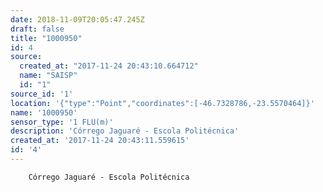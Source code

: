 ```yaml
---
date: 2018-11-09T20:05:47.245Z
draft: false
title: "1000950"
id: 4
source:
  created_at: "2017-11-24 20:43:10.664712"
  name: "SAISP"
  id: "1"
source_id: '1'
location: '{"type":"Point","coordinates":[-46.7328786,-23.5570464]}'
name: '1000950'
sensor_type: '1 FLU(m)'
description: 'Córrego Jaguaré - Escola Politécnica'
created_at: '2017-11-24 20:43:11.559615'
id: '4'
---
```

		Córrego Jaguaré - Escola Politécnica